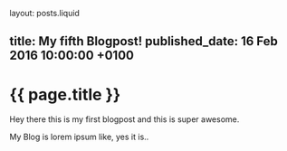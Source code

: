 layout: posts.liquid

title:   My fifth Blogpost!
published_date:    16 Feb 2016 10:00:00 +0100
---
# {{ page.title }}

Hey there this is my first blogpost and this is super awesome.

My Blog is lorem ipsum like, yes it is..
